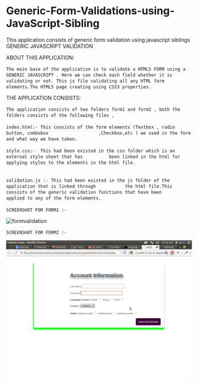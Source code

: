 Generic-Form-Validations-using-JavaScript-Sibling
=================================================

This application consists of generic form validation using javascript siblings
GENERIC JAVASCRIPT VALIDATION


  

ABOUT THIS APPLICATION:


	The main base of the application is to validate a HTML5 FORM using a GENERIC JAVASCRIPT . Here we can check each field whether it is validating or not. This js file validating all any HTML form elements.The HTML5 page creating using CSS3 properties.




THE APPLICATION CONSISTS:

	The application consists of two folders form1 and form2 , both the folders consists of the following files ,	

	index.html:- This consists of the form elements (Textbox , radio button, combobox			        ,Checkbox,etc ) we used in the form and what way we have taken. 

	style.css:-  This had been existed in the css folder which is an external style sheet that has 			been linked in the html for applying styles to the elements in the html file.

	
	validation.js :- This had been existed in the js folder of the application that is linked through 			the html file.This consists of the generic validation functions that have been 			applied to any of the form elements.
	
	SCREENSHOT FOR FORM1 :-

<img style="max-width:70%;max-height:60%" src="https://raw.github.com/dhanababu-nyros/Generic-Form-Validations-using-JavaScript-Sibling/5248970b11938c4e4a3d0832596e58c81096c29d/Screenshot%20form1.png" alt="formvalidation" title="formvalidation">

	SCREENSHOT FOR FORM2 :-

<img style="max-width:100%;" src="https://github.com/dhanababu-nyros/Generic-Form-Validations-using-JavaScript-Sibling/blob/master/Screenshot%20form2.png" alt="formvalidation" title="formvalidation">

















	



   


